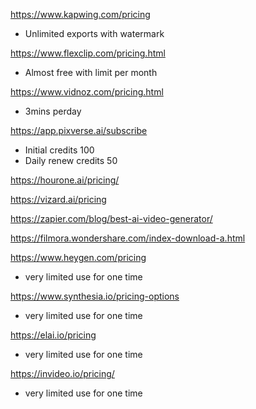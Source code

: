 https://www.kapwing.com/pricing
- Unlimited exports with watermark

https://www.flexclip.com/pricing.html
- Almost free with limit per month

https://www.vidnoz.com/pricing.html
- 3mins perday


https://app.pixverse.ai/subscribe
- Initial credits 100
- Daily renew credits 50

https://hourone.ai/pricing/

https://vizard.ai/pricing

https://zapier.com/blog/best-ai-video-generator/

https://filmora.wondershare.com/index-download-a.html






https://www.heygen.com/pricing
- very limited use for one time

https://www.synthesia.io/pricing-options
- very limited use for one time

https://elai.io/pricing
- very limited use for one time

https://invideo.io/pricing/
- very limited use for one time


